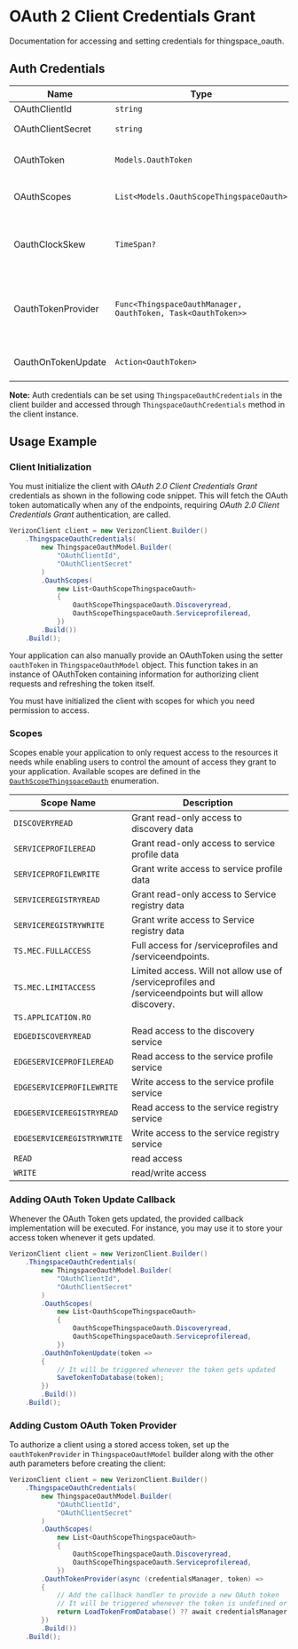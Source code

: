 
# OAuth 2 Client Credentials Grant



Documentation for accessing and setting credentials for thingspace_oauth.

## Auth Credentials

| Name | Type | Description | Setter | Getter |
|  --- | --- | --- | --- | --- |
| OAuthClientId | `string` | OAuth 2 Client ID | `OauthClientId` | `OauthClientId` |
| OAuthClientSecret | `string` | OAuth 2 Client Secret | `OauthClientSecret` | `OauthClientSecret` |
| OAuthToken | `Models.OauthToken` | Object for storing information about the OAuth token | `OauthToken` | `OauthToken` |
| OAuthScopes | `List<Models.OauthScopeThingspaceOauth>` | List of scopes that apply to the OAuth token | `OauthScopes` | `OauthScopes` |
| OauthClockSkew | `TimeSpan?` | Clock skew time in seconds applied while checking the OAuth Token expiry. | `OauthClockSkew` | `OauthClockSkew` |
| OauthTokenProvider | `Func<ThingspaceOauthManager, OauthToken, Task<OauthToken>>` | Registers a callback for oAuth Token Provider used for automatic token fetching/refreshing. | `OauthTokenProvider` | `OauthTokenProvider` |
| OauthOnTokenUpdate | `Action<OauthToken>` | Registers a callback for token update event. | `OauthOnTokenUpdate` | `OauthOnTokenUpdate` |



**Note:** Auth credentials can be set using `ThingspaceOauthCredentials` in the client builder and accessed through `ThingspaceOauthCredentials` method in the client instance.

## Usage Example

### Client Initialization

You must initialize the client with *OAuth 2.0 Client Credentials Grant* credentials as shown in the following code snippet. This will fetch the OAuth token automatically when any of the endpoints, requiring *OAuth 2.0 Client Credentials Grant* authentication, are called.

```csharp
VerizonClient client = new VerizonClient.Builder()
    .ThingspaceOauthCredentials(
        new ThingspaceOauthModel.Builder(
            "OAuthClientId",
            "OAuthClientSecret"
        )
        .OauthScopes(
            new List<OauthScopeThingspaceOauth>
            {
                OauthScopeThingspaceOauth.Discoveryread,
                OauthScopeThingspaceOauth.Serviceprofileread,
            })
        .Build())
    .Build();
```



Your application can also manually provide an OAuthToken using the setter `oauthToken` in `ThingspaceOauthModel` object. This function takes in an instance of OAuthToken containing information for authorizing client requests and refreshing the token itself.

You must have initialized the client with scopes for which you need permission to access.

### Scopes

Scopes enable your application to only request access to the resources it needs while enabling users to control the amount of access they grant to your application. Available scopes are defined in the [`OauthScopeThingspaceOauth`](../../doc/models/oauth-scope-thingspace-oauth.md) enumeration.

| Scope Name | Description |
|  --- | --- |
| `DISCOVERYREAD` | Grant read-only access to discovery data |
| `SERVICEPROFILEREAD` | Grant read-only access to service profile data |
| `SERVICEPROFILEWRITE` | Grant write access to service profile data |
| `SERVICEREGISTRYREAD` | Grant read-only access to Service registry data |
| `SERVICEREGISTRYWRITE` | Grant write access to Service registry data |
| `TS.MEC.FULLACCESS` | Full access for /serviceprofiles and /serviceendpoints. |
| `TS.MEC.LIMITACCESS` | Limited access. Will not allow use of /serviceprofiles and /serviceendpoints but will allow discovery. |
| `TS.APPLICATION.RO` |  |
| `EDGEDISCOVERYREAD` | Read access to the discovery service |
| `EDGESERVICEPROFILEREAD` | Read access to the service profile service |
| `EDGESERVICEPROFILEWRITE` | Write access to the service profile service |
| `EDGESERVICEREGISTRYREAD` | Read access to the service registry service |
| `EDGESERVICEREGISTRYWRITE` | Write access to the service registry service |
| `READ` | read access |
| `WRITE` | read/write access |

### Adding OAuth Token Update Callback

Whenever the OAuth Token gets updated, the provided callback implementation will be executed. For instance, you may use it to store your access token whenever it gets updated.

```csharp
VerizonClient client = new VerizonClient.Builder()
    .ThingspaceOauthCredentials(
        new ThingspaceOauthModel.Builder(
            "OAuthClientId",
            "OAuthClientSecret"
        )
        .OauthScopes(
            new List<OauthScopeThingspaceOauth>
            {
                OauthScopeThingspaceOauth.Discoveryread,
                OauthScopeThingspaceOauth.Serviceprofileread,
            })
        .OauthOnTokenUpdate(token => 
        {
            // It will be triggered whenever the token gets updated
            SaveTokenToDatabase(token);
        })
        .Build())
    .Build();
```

### Adding Custom OAuth Token Provider

To authorize a client using a stored access token, set up the `oauthTokenProvider` in `ThingspaceOauthModel` builder along with the other auth parameters before creating the client:

```csharp
VerizonClient client = new VerizonClient.Builder()
    .ThingspaceOauthCredentials(
        new ThingspaceOauthModel.Builder(
            "OAuthClientId",
            "OAuthClientSecret"
        )
        .OauthScopes(
            new List<OauthScopeThingspaceOauth>
            {
                OauthScopeThingspaceOauth.Discoveryread,
                OauthScopeThingspaceOauth.Serviceprofileread,
            })
        .OauthTokenProvider(async (credentialsManager, token) =>
        {
            // Add the callback handler to provide a new OAuth token
            // It will be triggered whenever the token is undefined or expired
            return LoadTokenFromDatabase() ?? await credentialsManager.FetchTokenAsync();
        })
        .Build())
    .Build();
```


